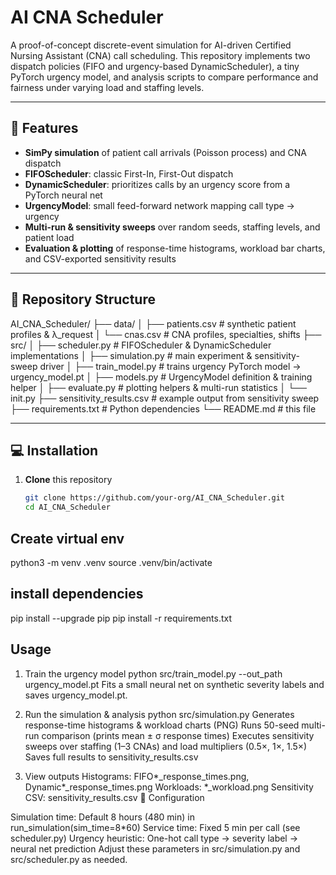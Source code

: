 # AI CNA Scheduler

A proof-of-concept discrete-event simulation for AI-driven Certified Nursing Assistant (CNA) call scheduling. This repository implements two dispatch policies (FIFO and urgency-based DynamicScheduler), a tiny PyTorch urgency model, and analysis scripts to compare performance and fairness under varying load and staffing levels.

---

## 🚀 Features

- **SimPy simulation** of patient call arrivals (Poisson process) and CNA dispatch  
- **FIFOScheduler**: classic First-In, First-Out dispatch  
- **DynamicScheduler**: prioritizes calls by an urgency score from a PyTorch neural net  
- **UrgencyModel**: small feed-forward network mapping call type → urgency  
- **Multi-run & sensitivity sweeps** over random seeds, staffing levels, and patient load  
- **Evaluation & plotting** of response-time histograms, workload bar charts, and CSV-exported sensitivity results  

---

## 📁 Repository Structure

AI_CNA_Scheduler/ 
├── data/ 
│ ├── patients.csv # synthetic patient profiles & λ_request 
│ └── cnas.csv # CNA profiles, specialties, shifts 
├── src/ 
│ ├── scheduler.py # FIFOScheduler & DynamicScheduler implementations 
│ ├── simulation.py # main experiment & sensitivity-sweep driver 
│ ├── train_model.py # trains urgency PyTorch model → urgency_model.pt 
│ ├── models.py # UrgencyModel definition & training helper 
│ ├── evaluate.py # plotting helpers & multi-run statistics 
│ └── init.py 
├── sensitivity_results.csv # example output from sensitivity sweep 
├── requirements.txt # Python dependencies 
└── README.md # this file


---

## 💻 Installation

1. **Clone** this repository  
   ```bash
   git clone https://github.com/your-org/AI_CNA_Scheduler.git
   cd AI_CNA_Scheduler

## Create virtual env
python3 -m venv .venv
source .venv/bin/activate

## install dependencies
pip install --upgrade pip
pip install -r requirements.txt


## Usage

1. Train the urgency model
python src/train_model.py --out_path urgency_model.pt
Fits a small neural net on synthetic severity labels and saves urgency_model.pt.

2. Run the simulation & analysis
python src/simulation.py
Generates response-time histograms & workload charts (PNG)
Runs 50-seed multi-run comparison (prints mean ± σ response times)
Executes sensitivity sweeps over staffing (1–3 CNAs) and load multipliers (0.5×, 1×, 1.5×)
Saves full results to sensitivity_results.csv
3. View outputs
Histograms: FIFO*_response_times.png, Dynamic*_response_times.png
Workloads: *_workload.png
Sensitivity CSV: sensitivity_results.csv
🔧 Configuration

Simulation time: Default 8 hours (480 min) in run_simulation(sim_time=8*60)
Service time: Fixed 5 min per call (see scheduler.py)
Urgency heuristic: One-hot call type → severity label → neural net prediction
Adjust these parameters in src/simulation.py and src/scheduler.py as needed.


